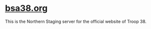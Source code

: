 
# <a href="http://bsa38.org/">bsa38.org</a>

This is the Northern Staging server for the official website of Troop 38.
